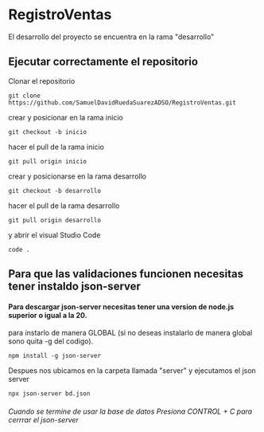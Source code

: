 # RegistroVentas

El desarrollo del proyecto se encuentra en la rama "desarrollo"

## Ejecutar correctamente el repositorio

Clonar el repositorio

```
git clone https://github.com/SamuelDavidRuedaSuarezADSO/RegistroVentas.git
```

crear y posicionar en la rama inicio

```
git checkout -b inicio
```

hacer el pull de la rama inicio

```
git pull origin inicio
```

crear y posicionarse en la rama desarrollo

```
git checkout -b desarrollo
```

hacer el pull de la rama desarrollo

```
git pull origin desarrollo
```

y abrir el visual Studio Code

```
code .
```

## Para que las validaciones funcionen necesitas tener instaldo json-server
#### Para descargar json-server necesitas tener una version de node.js superior o igual a la 20.

para instarlo de manera GLOBAL (si no deseas instalarlo de manera global sono quita -g del codigo).

```
npm install -g json-server
```

Despues nos ubicamos en la carpeta llamada "server" y ejecutamos el json server
```
npx json-server bd.json
```

###### Cuando se termine de usar la base de datos Presiona CONTROL + C para cerrrar el json-server